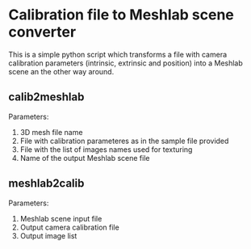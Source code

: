# Calibration file to Meshlab scene converter

This is a simple python script which transforms a file with camera calibration parameters (intrinsic, extrinsic and position) into a Meshlab scene an the other way around.

## calib2meshlab

Parameters:

1. 3D mesh file name
2. File with calibration parameteres as in the sample file provided
3. File with the list of images names used for texturing
4. Name of the output Meshlab scene file

## meshlab2calib

Parameters:

1. Meshlab scene input file
2. Output camera calibration file
3. Output image list

